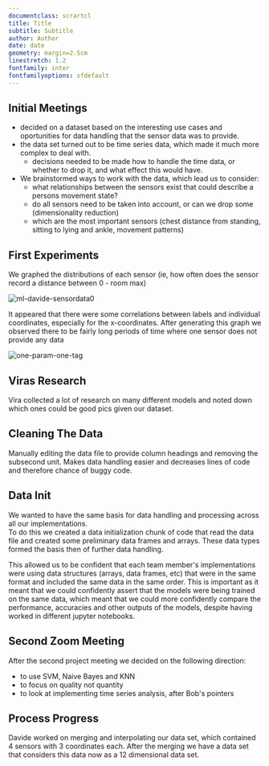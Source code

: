 ```yaml
---
documentclass: scrartcl
title: Title
subtitle: Subtitle
author: Author
date: date
geometry: margin=2.5cm
linestretch: 1.2
fontfamily: inter
fontfamilyoptions: sfdefault
---
```


## Initial Meetings

- decided on a dataset based on the interesting use cases and oportunities for data handling that the sensor data was to provide.
- the data set turned out to be time series data, which made it much more complex to deal with.
    - decisions needed to be made how to handle the time data, or whether to drop it, and what effect this would have. 
- We brainstormed ways to work with the data, which lead us to consider:
    - what relationships between the sensors exist that could describe a persons movement state?
    - do all sensors need to be taken into account, or can we drop some (dimensionality reduction)
    - which are the most important sensors (chest distance from standing, sitting to lying and ankle, movement patterns)

## First Experiments

We graphed the distributions of each sensor (ie, how often does the sensor record a distance between 0 - room max)

![ml-davide-sensordata0](/images/experiments/ml-davide-sensordata-0.png)

It appeared that there were some correlations between labels and individual coordinates, especially for the x-coordinates.
After generating this graph we observed there to be fairly long periods of time where one sensor does not provide any data

![one-param-one-tag](/images/experiments/one-param-one-tag.png)


## Viras Research 

Vira collected a lot of research on many different models and noted down which ones could be good pics given 
our dataset.

## Cleaning The Data 

Manually editing the data file to provide column headings and removing the subsecond unit. 
Makes data handling easier and decreases lines of code and therefore chance of buggy code.

## Data Init

We wanted to have the same basis for data handling and processing across all our implementations.   
To do this we created a data initialization chunk of code that read the data file and created some preliminary data frames and arrays. 
These data types formed the basis then of further data handling.

This allowed us to be confident that each team member's implementations were using data structures (arrays, data frames, etc) that were 
in the same format and included the same data in the same order. This is important as it meant that we could confidently assert that the models were 
being trained on the same data, which meant that we could more confidently compare the performance, accuracies and other outputs of the models, despite having 
worked in different jupyter notebooks.

## Second Zoom Meeting

After the second project meeting we decided on the following direction: 

- to use SVM, Naive Bayes and KNN
- to focus on quality not quantity
- to look at implementing time series analysis, after Bob's pointers

## Process Progress

Davide worked on merging and interpolating our data set, which contained 4 sensors with 3 coordinates each. 
After the merging we have a data set that considers this data now as a 12 dimensional data set.
